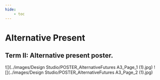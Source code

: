 ```yaml
---
hide:
    - toc
---
```


# **Alternative Present** 

## Term II: Alternative present poster. 
![](../images/Design Studio/POSTER_AlternativeFutures A3_Page_1 (1).jpg)
![](../images/Design Studio/POSTER_AlternativeFutures A3_Page_2 (1).jpg)
